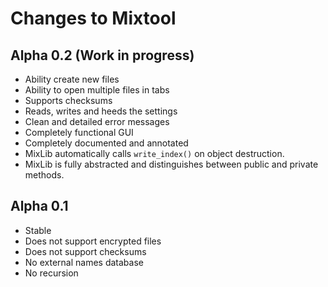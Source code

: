 Changes to Mixtool
===================

Alpha 0.2 (Work in progress)
-----------------------------
* Ability create new files
* Ability to open multiple files in tabs
* Supports checksums
* Reads, writes and heeds the settings
* Clean and detailed error messages
* Completely functional GUI
* Completely documented and annotated
* MixLib automatically calls `write_index()` on object destruction.
* MixLib is fully abstracted and distinguishes between public and
  private methods.


Alpha 0.1
----------
* Stable
* Does not support encrypted files
* Does not support checksums
* No external names database
* No recursion
